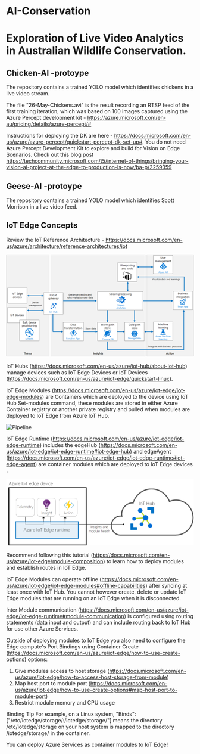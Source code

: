 # AI-Conservation

<H1> Exploration of Live Video Analytics in Australian Wildlife Conservation.</H1>

<H2> Chicken-AI -protoype</H2>
 
The repository contains a trained YOLO model which identifies chickens in a live video stream. 

The file "26-May-Chickens.avi" is the result recording an RTSP feed of the first training iteration, which was based on 100 images captured using the Azure Percept development kit - https://azure.microsoft.com/en-au/pricing/details/azure-percept/#

Instructions for deploying the DK are here - https://docs.microsoft.com/en-us/azure/azure-percept/quickstart-percept-dk-set-up#. You do not need Azure Percept Development Kit to explore and build for Vision on Edge Scenarios. Check out this blog post https://techcommunity.microsoft.com/t5/internet-of-things/bringing-your-vision-ai-project-at-the-edge-to-production-is-now/ba-p/2259359 


<H2> Geese-AI -protoype</H2>
 
The repository contains a trained YOLO model which identifies Scott Morrison in a live video feed.


<h2> IoT Edge Concepts </h2>

Review the IoT Reference Architecture - https://docs.microsoft.com/en-us/azure/architecture/reference-architectures/iot 

![iotrefarch](Images/iotrefarch.png)

IoT Hubs (https://docs.microsoft.com/en-us/azure/iot-hub/about-iot-hub) manage devices such as IoT Edge Devices or IoT Devices (https://docs.microsoft.com/en-us/azure/iot-edge/quickstart-linux).

 
IoT Edge Modules (https://docs.microsoft.com/en-us/azure/iot-edge/iot-edge-modules) are Containers which are deployed to the device using IoT Hub Set-modules command, these modules are stored in either Azure Container registry or another private registry and pulled when modules are deployed to IoT Edge from Azure IoT Hub.

![Pipeline](Images/install-edge-full)
 
IoT Edge Runtime (https://docs.microsoft.com/en-us/azure/iot-edge/iot-edge-runtime) includes the edgeHub (https://docs.microsoft.com/en-us/azure/iot-edge/iot-edge-runtime#iot-edge-hub) and edgeAgent (https://docs.microsoft.com/en-us/azure/iot-edge/iot-edge-runtime#iot-edge-agent) are container modules which are deployed to IoT Edge devices .

![install-edge-full](Images/pipeline.png)

 Recommend following this tutorial (https://docs.microsoft.com/en-us/azure/iot-edge/module-composition) to learn how to deploy modules and establish routes in IoT Edge.
 
IoT Edge Modules can operate offline (https://docs.microsoft.com/en-us/azure/iot-edge/iot-edge-modules#offline-capabilities) after syncing at least once with IoT Hub. You cannot however create, delete or update IoT Edge modules that are running on an IoT Edge when it is disconnected.
 
Inter Module communication (https://docs.microsoft.com/en-us/azure/iot-edge/iot-edge-runtime#module-communication) is configured using routing statements (data input and output)  and can include routing back to IoT Hub for use other Azure Services.
 
Outside of deploying modules to IoT Edge you also need to configure the Edge compute's Port Bindings using Container Create (https://docs.microsoft.com/en-us/azure/iot-edge/how-to-use-create-options) options:
1.	Give modules access to host storage (https://docs.microsoft.com/en-us/azure/iot-edge/how-to-access-host-storage-from-module)
2.	Map host port to module port (https://docs.microsoft.com/en-us/azure/iot-edge/how-to-use-create-options#map-host-port-to-module-port)
3.	Restrict module memory and CPU usage
 
Binding Tip
For example, on a Linux system, "Binds":["/etc/iotedge/storage/:/iotedge/storage/"] means the directory /etc/iotedge/storage on your host system is mapped to the directory /iotedge/storage/ in the container. 
 
You can deploy Azure Services as container modules to IoT Edge!
